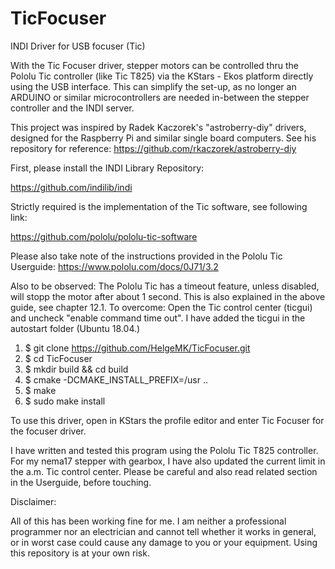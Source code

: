 # TicFocuser
INDI Driver for USB focuser (Tic)

With the Tic Focuser driver, stepper motors can be controlled thru the Pololu Tic controller (like Tic T825) via the KStars - Ekos platform directly using the USB interface. This can simplify the set-up, as no longer an ARDUINO or similar microcontrollers are needed in-between the stepper controller and the INDI server. 

This project was inspired by Radek Kaczorek's "astroberry-diy" drivers, designed for the Raspberry Pi and similar single board computers. See his repository for reference: https://github.com/rkaczorek/astroberry-diy

First, please install the INDI Library Repository:

https://github.com/indilib/indi

Strictly required is the implementation of the Tic software, see following link:

https://github.com/pololu/pololu-tic-software

Please also take note of the instructions provided in the Pololu Tic Userguide:
https://www.pololu.com/docs/0J71/3.2

Also to be observed: The Pololu Tic has a timeout feature, unless disabled, will stopp the motor after about 1 second. This is also explained in the above guide, see chapter 12.1. To overcome: Open the Tic control center (ticgui) and uncheck "enable command time  out". I have added the ticgui in the autostart folder (Ubuntu 18.04.)

1) $ git clone https://github.com/HelgeMK/TicFocuser.git
2) $ cd TicFocuser
3) $ mkdir build && cd build
4) $ cmake -DCMAKE_INSTALL_PREFIX=/usr ..
5) $ make
6) $ sudo make install

To use this driver, open in KStars the profile editor and enter Tic Focuser for the focuser driver.

I have written and tested this program using the Pololu Tic T825 controller. For my nema17 stepper with gearbox, I have also updated the current limit in the a.m. Tic control center. Please be careful and also read related section in the Userguide, before touching.

Disclaimer:

All of this has been working fine for me. I am neither a professional programmer nor an electrician and cannot tell whether it works in general, or in worst case could cause any damage to you or your equipment. Using this repository is at your own risk.
